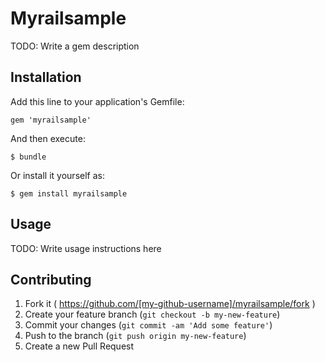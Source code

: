 # Myrailsample

TODO: Write a gem description

## Installation

Add this line to your application's Gemfile:

    gem 'myrailsample'

And then execute:

    $ bundle

Or install it yourself as:

    $ gem install myrailsample

## Usage

TODO: Write usage instructions here

## Contributing

1. Fork it ( https://github.com/[my-github-username]/myrailsample/fork )
2. Create your feature branch (`git checkout -b my-new-feature`)
3. Commit your changes (`git commit -am 'Add some feature'`)
4. Push to the branch (`git push origin my-new-feature`)
5. Create a new Pull Request
